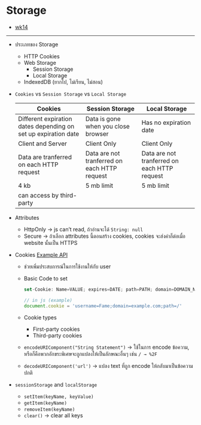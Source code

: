 # Storage
- [wk14](/code/wk14/main.js)
---
- ประเภทของ Storage
    - HTTP Cookies
    - Web Storage
        - Session Storage
        - Local Storage
    - IndexedDB (ยากไป, ไม่เรียน, ไม่สอน)
- `Cookies` vs `Session Storage` vs `Local Storage`

    | Cookies | Session Storage | Local Storage |
    | --- | --- | --- |
    | Different expiration dates depending on set up expiration date | Data is gone when you close browser | Has no expiration date |
    | Client and Server | Client Only | Client Only |
    | Data are tranferred on each HTTP request | Data are not tranferred on each HTTP request | Data are not tranferred on each HTTP request |
    | 4 kb | 5 mb limit | 5 mb limit |
    | can access by third-party |  |  |
- Attributes
    - HttpOnly → js can’t read, ถ้าอ่านจะได้ `String: null`
    - Secure → ถ้าเลือก attributes นี้ตอนสร้าง cookies, cookies จะส่งค่าก็ต่อเมื่อ website นั้นเป็น HTTPS
- Cookies [Example API](/code/wk14/cookieUtil.js)
    - ช่วยเพิ่มประสบการณ์ในการใช้งานให้กับ user
    - Basic Code to set
        
        ```jsx
        set-Cookie: Name=VALUE; expires=DATE; path=PATH; domain=DOMAIN_NAME; secure; HttpOnly
        
        // in js (example)
        document.cookie = 'username=Fame;domain=example.com;path=/'
        ```
        
    - Cookie types
        - First-party cookies
        - Third-party cookies
    - `encodeURIComponent("String Statement")` → ใช้ในการ encode ข้อความ, หรือก็คือพวกอักขระพิเศษจะถูกแปลงให้เป็นลักษณะอื่นๆ เช่น `/ → %2F`
    - `decodeURIComponent('url')` → แปลง text ที่ถูก encode ให้กลับมาเป็นข้อความปกติ
- `sessionStorage` and `localStorage`
    - `setItem(keyName, keyValue)`
    - `getItem(keyName)`
    - `removeItem(keyName)`
    - `clear()` → clear all keys